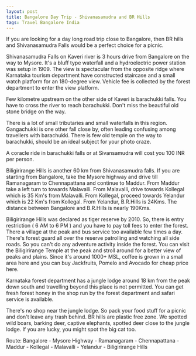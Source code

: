 ```yaml
---
layout: post
title: Bangalore Day Trip - Shivanasamudra and BR Hills
tags: Travel Bangalore India
---
```



If you are looking for a day long road trip close to Bangalore, then BR hills and Shivanasamudra Falls would be a perfect choice for a picnic.


Shivanasamudra Falls on Kaveri river is 3 hours drive from Bangalore on the way to Mysore. It's a bluff type waterfall and a hydroelectric power station was setup in 1909. The view is spectacular from the opposite ridge where Karnataka tourism department have constructed staircase and a small watch platform for an 180-degree view. Vehicle fee is collected by the forest department to enter the view platform.

Few kilometre upstream on the other side of Kaveri is barachukki falls. You have to cross the river to reach barachukki. Don't miss the beautiful old stone bridge on the way.

There is a lot of small tributaries and small waterfalls in this region. Gangachukki is one other fall close by, often leading confusing among travellers with barachukki. There is few old temple on the way to barachukki, should be an ideal subject for your photo craze.

A coracle ride in barachukki falls or at Sivansamudra will cost you 100 INR per person.

Biligirirange Hills is another 60 km from Shivanasamudra falls. If you are starting from Bangalore, take the Mysore highway and drive till Ramanagaram to Chennapattana and continue to  Maddur. From Maddur take a left turn to towards Malavalli. From Malavalli, drive towards Kollegal which is 35 Km's from Malavalli. From Kollegal, proceed towards Yelandur which is 22 Km's from Kollegal. From Yelandur, B.R.Hills is 24Kms. The distance between Bangalore and B.R.Hills is nearly 190Kms.

Biligirirange Hills was declared as tiger reserve by 2010. So, there is entry restriction ( 6 AM to 6 PM ) and you have to pay toll fees to enter the forest. There a village at the peak and bus service too available few times a day. There's forest guard all over the reserve patrolling and watching all side roads. So you can't do any adventure activity inside the forest. You can visit the Biligirirange Temple at the peak and stroll around for a better view of peaks and plains. Since it's around 1000+ MSL, coffee is grown in a small area here and you can buy Jackfruits, Pomelo and Avocado for cheap price here.

Karnataka forest department has a jungle lodge around 18 km from the peak down south and travelling beyond this place is not permitted. You can get fresh forest honey in the shop run by the forest department and safari service is available.

There's no shop near the jungle lodge. So pack your food stuff for a picnic and don't leave any trash behind. BR hills are plastic free zone. We spotted wild boars, barking deer, captive elephants, spotted deer close to the jungle lodge. If you are lucky, you might spot the big cat too.


Route: Bangalore - Mysore Highway - Ramanagaram -  Chennapattana - Maddur - Kollegal - Malavalli - Yelandur - Biligirirange Hills
